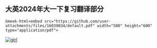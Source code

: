 ## 大英2024年大一下复习翻译部分
`Gmeek-html<embed src="https://github.com/user-attachments/files/16039034/default.pdf" width="500" height="600" type="application/pdf">`

[![girl](https://i0.hdslb.com/bfs/live/39eb2e4c2f6e57eedef7e7bbf2426fdc78cc2009.png@80h.webp)](https://htmlpreview.github.io/?https://github.com/beijiushare/beijiushare.github.io/blob/main/my-resourse/html/%E5%A4%A7%E8%8B%B1%E5%A4%8D%E4%B9%A0.html)